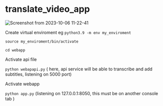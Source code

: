 # translate_video_app

![Screenshot from 2023-10-06 11-22-41](https://github.com/titopuertolara/translate_video_app/assets/10605898/d4826d2b-c16c-4016-9b0f-987dbffa0c5c)


Create virtual enviroment eg ```python3.9 -m env my_enviroment```<br />

```source my_enviroment/bin/activate```<br />

```cd webapp```<br />

Activate api file

```python webapapi.py``` ( here, api service will be able to transcribe and add subtitles, listening on 5000 port) <br />

Activate webapp 

```python app.py``` (listening on 127.0.0.1:8050, this must be on another console tab ) 

